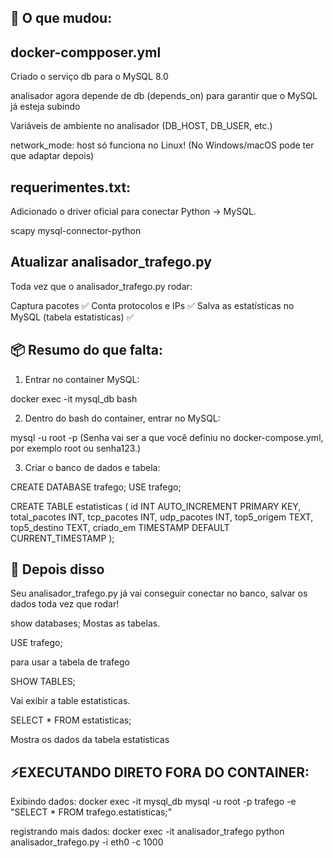 

## 🧠 O que mudou:

## docker-compposer.yml
Criado o serviço db para o MySQL 8.0

analisador agora depende de db (depends_on) para garantir que o MySQL já esteja subindo

Variáveis de ambiente no analisador (DB_HOST, DB_USER, etc.)

network_mode: host só funciona no Linux! (No Windows/macOS pode ter que adaptar depois)


## requerimentes.txt:

Adicionado o driver oficial para conectar Python → MySQL.

scapy
mysql-connector-python


## Atualizar analisador_trafego.py

Toda vez que o analisador_trafego.py rodar:

Captura pacotes ✅
Conta protocolos e IPs ✅
Salva as estatísticas no MySQL (tabela estatisticas) ✅



## 📦 Resumo do que falta:
1. Entrar no container MySQL:

docker exec -it mysql_db bash

2. Dentro do bash do container, entrar no MySQL:

mysql -u root -p
(Senha vai ser a que você definiu no docker-compose.yml, por exemplo root ou senha123.)

3. Criar o banco de dados e tabela:

CREATE DATABASE trafego;
USE trafego;

CREATE TABLE estatisticas (
    id INT AUTO_INCREMENT PRIMARY KEY,
    total_pacotes INT,
    tcp_pacotes INT,
    udp_pacotes INT,
    top5_origem TEXT,
    top5_destino TEXT,
    criado_em TIMESTAMP DEFAULT CURRENT_TIMESTAMP
);

## 🚀 Depois disso
Seu analisador_trafego.py já vai conseguir conectar no banco, salvar os dados toda vez que rodar!

show databases;
Mostas as tabelas.

USE trafego;

para usar a tabela de trafego


SHOW TABLES;

Vai exibir a table estatisticas.

SELECT * FROM estatisticas;

Mostra os dados da tabela estatisticas

## ⚡EXECUTANDO DIRETO FORA DO CONTAINER:

Exibindo dados:
docker exec -it mysql_db mysql -u root -p trafego -e "SELECT * FROM trafego.estatisticas;"

registrando mais dados:
docker exec -it analisador_trafego python analisador_trafego.py -i eth0 -c 1000
